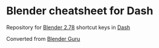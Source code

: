 # Blender cheatsheet for Dash
Repository for [Blender 2.78](blender.org) shortcut keys in [Dash](https://kapeli.com/dash)

Converted from [Blender Guru](http://www.blenderguru.com/articles/blender-2-5-cheat-sheet/)
